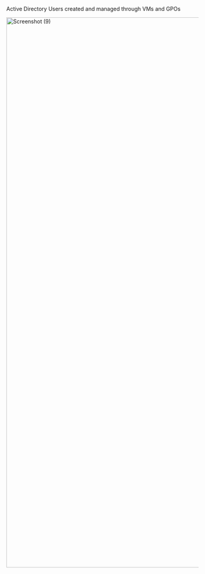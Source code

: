 Active Directory Users created and managed through VMs and GPOs

<img width="2561" height="1440" alt="Screenshot (9)" src="https://github.com/user-attachments/assets/9125988c-d3c8-4a41-b2fe-678d70107ebe" />
